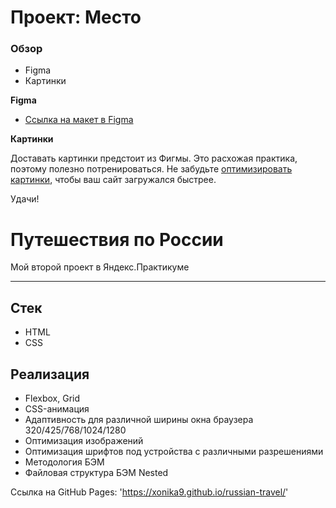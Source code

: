 # Проект: Место

### Обзор

* Figma
* Картинки

**Figma**

* [Ссылка на макет в Figma](https://www.figma.com/file/2cn9N9jSkmxD84oJik7xL7/JavaScript.-Sprint-4?node-id=0%3A1)

**Картинки**

Доставать картинки предстоит из Фигмы. Это расхожая практика, поэтому полезно потренироваться.
Не забудьте [оптимизировать картинки](https://tinypng.com/), чтобы ваш сайт загружался быстрее.

Удачи!


# Путешествия по России

Мой второй проект в Яндекс.Практикуме

---

## Стек

- HTML
- CSS

## Реализация

- Flexbox, Grid
- CSS-анимация
- Адаптивность для различной ширины окна браузера 320/425/768/1024/1280
- Оптимизация изображений
- Оптимизация шрифтов под устройства с различными разрешениями
- Методология БЭМ
- Файловая структура БЭМ Nested


Ссылка на GitHub Pages: 'https://xonika9.github.io/russian-travel/'
